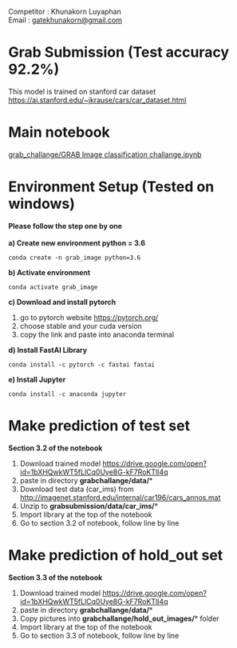 Competitor : Khunakorn Luyaphan<br>
Email : gatekhunakorn@gmail.com
# Grab Submission (Test accuracy 92.2%)
This model is trained on stanford car dataset<br>
https://ai.stanford.edu/~jkrause/cars/car_dataset.html<br>
# Main notebook<br>
<a href="https://github.com/polohot/grabsubmission/blob/master/grab_challange/GRAB%20Image%20classification%20challange.ipynb">grab_challange/GRAB Image classification challange.ipynb</a><br>
# Environment Setup (Tested on windows)
**Please follow the step one by one**<br><br>
**a) Create new environment python = 3.6**
```
conda create -n grab_image python=3.6
```
**b) Activate environment**
```
conda activate grab_image
```
**c) Download and install pytorch**<br>
1. go to pytorch website https://pytorch.org/<br>
2. choose stable and your cuda version<br>
3. copy the link and paste into anaconda terminal<br>

**d) Install FastAI Library**
```
conda install -c pytorch -c fastai fastai
```
**e) Install Jupyter**
```
conda install -c anaconda jupyter 
```
# Make prediction of test set<br>
**Section 3.2 of the notebook**<br>
1. Download trained model https://drive.google.com/open?id=1bXHQwkWT5fLlCq0Uye8G-kF7RoKTlI4q <br>
2. paste in directory **grabchallange/data/***
3. Download test data (car_ims) from <br>
http://imagenet.stanford.edu/internal/car196/cars_annos.mat
4. Unzip to **grabsubmission/data/car_ims/***
5. Import library at the top of the notebook
6. Go to section 3.2 of notebook, follow line by line
# Make prediction of hold_out set <br>
**Section 3.3 of the notebook**<br>
1. Download trained model https://drive.google.com/open?id=1bXHQwkWT5fLlCq0Uye8G-kF7RoKTlI4q <br>
2. paste in directory **grabchallange/data/***<br>
3. Copy pictures into **grabchallange/hold_out_images/*** folder
4. Import library at the top of the notebook
5. Go to section 3.3 of notebook, follow line by line
